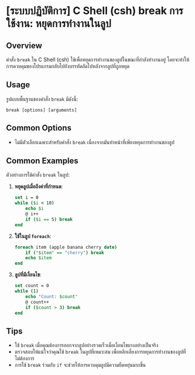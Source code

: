 # [ระบบปฏิบัติการ] C Shell (csh) break การใช้งาน: หยุดการทำงานในลูป

## Overview
คำสั่ง `break` ใน C Shell (csh) ใช้เพื่อหยุดการทำงานของลูปในขณะที่กำลังทำงานอยู่ โดยจะทำให้การควบคุมของโปรแกรมกลับไปยังบรรทัดถัดไปหลังจากลูปที่ถูกหยุด

## Usage
รูปแบบพื้นฐานของคำสั่ง `break` มีดังนี้:

```
break [options] [arguments]
```

## Common Options
- ไม่มีตัวเลือกเฉพาะสำหรับคำสั่ง `break` เนื่องจากมันทำหน้าที่เพียงหยุดการทำงานของลูป

## Common Examples
ตัวอย่างการใช้คำสั่ง `break` ในลูป:

1. **หยุดลูปเมื่อถึงค่าที่กำหนด**:
   ```csh
   set i = 0
   while ($i < 10)
       echo $i
       @ i++
       if ($i == 5) break
   end
   ```

2. **ใช้ในลูป `foreach`**:
   ```csh
   foreach item (apple banana cherry date)
       if ("$item" == "cherry") break
       echo $item
   end
   ```

3. **ลูปที่มีเงื่อนไข**:
   ```csh
   set count = 0
   while (1)
       echo "Count: $count"
       @ count++
       if ($count > 3) break
   end
   ```

## Tips
- ใช้ `break` เมื่อคุณต้องการออกจากลูปอย่างรวดเร็วเมื่อเงื่อนไขบางอย่างเป็นจริง
- ตรวจสอบให้แน่ใจว่าคุณใช้ `break` ในลูปที่เหมาะสม เพื่อหลีกเลี่ยงการหยุดการทำงานของลูปที่ไม่ต้องการ
- การใช้ `break` ร่วมกับ `if` จะช่วยให้การควบคุมลูปมีความยืดหยุ่นมากขึ้น